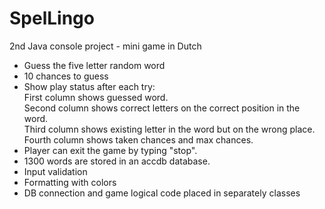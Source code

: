 # SpelLingo
2nd Java console project - mini game in Dutch

- Guess the five letter random word
- 10 chances to guess
- Show play status after each try:<br>
  First column shows guessed word.<br>
  Second column shows correct letters on the correct position in the word.<br>
  Third column shows existing letter in the word but on the wrong place.<br>
  Fourth column shows taken chances and max chances.<br>
- Player can exit the game by typing "stop".
- 1300 words are stored in an accdb database.
- Input validation
- Formatting with colors
- DB connection and game logical code placed in separately classes
